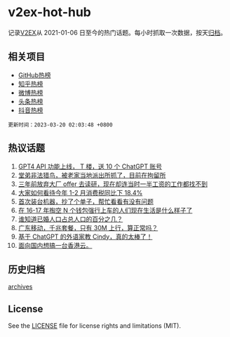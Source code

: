 # v2ex-hot-hub

 记录[V2EX](https://www.v2ex.com/)从 2021-01-06 日至今的热门话题。每小时抓取一次数据，按天[归档](archives)。
 
 ## 相关项目

- [GitHub热榜](https://github.com/it985/github-hot-hub)
- [知乎热榜](https://github.com/it985/zhihu-hot-hub)
- [微博热榜](https://github.com/it985/weibo-hot-hub)
- [头条热榜](https://github.com/it985/toutiao-hot-hub)
- [抖音热榜](https://github.com/it985/douyin-hot-hub)


 `更新时间：2023-03-20 02:03:48 +0800`

## 热议话题

1. [GPT4 API 功能上线， T 楼，送 10 个 ChatGPT 账号](https://www.v2ex.com/t/925277)
1. [堂弟非法猎鸟，被老家当地派出所抓了，目前在拘留所](https://www.v2ex.com/t/925247)
1. [三年前放弃大厂 offer 去读研，现在却连当时一半工资的工作都找不到](https://www.v2ex.com/t/925245)
1. [大家如何看待今年 1-2 月消费税同比下 18.4%](https://www.v2ex.com/t/925257)
1. [首次装台机器，抄了个单子，帮忙看看有没有问题](https://www.v2ex.com/t/925267)
1. [在 16-17 年掏空 N 个钱包强行上车的人们现在生活是什么样子了](https://www.v2ex.com/t/925324)
1. [谁知道已婚人口占总人口的百分之几？](https://www.v2ex.com/t/925228)
1. [广东移动，千兆套餐，只有 30M 上行，算正常吗？](https://www.v2ex.com/t/925312)
1. [基于 ChatGPT 的外语家教 Cindy，真的太棒了！](https://www.v2ex.com/t/925213)
1. [面向国内想搞一台香港云。](https://www.v2ex.com/t/925254)

## 历史归档

[archives](archives)

## License

See the [LICENSE](LICENSE) file for license rights and limitations (MIT).
